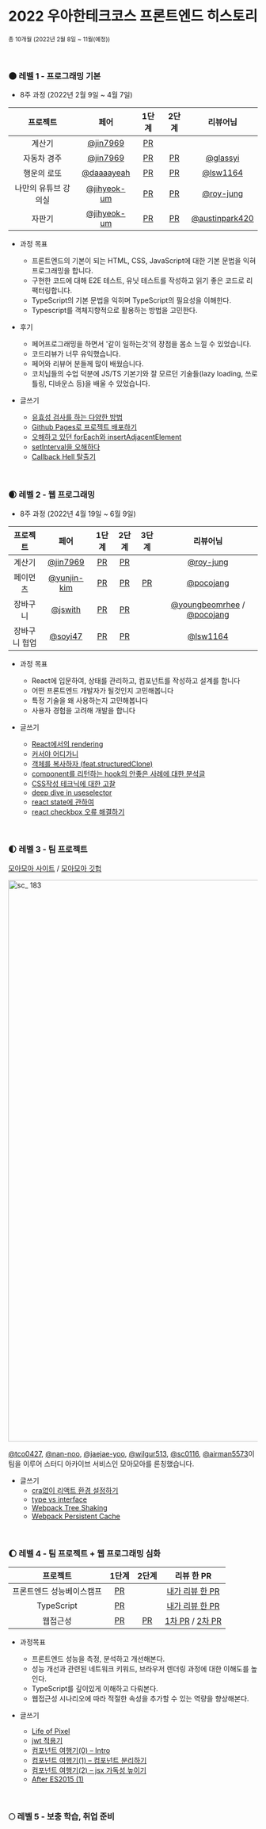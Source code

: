 # 2022 우아한테크코스 프론트엔드 히스토리

<sub>총 10개월 (2022년 2월 8일 ~ 11월(예정))</sub>

<br />

### 🌑 레벨 1 - 프로그래밍 기본

- 8주 과정 (2022년 2월 9일 ~ 4월 7일)

|       프로젝트       |                     페어                     |                                   1단계                                    |                                   2단계                                    |                      리뷰어님                      |
| :------------------: | :------------------------------------------: | :------------------------------------------------------------------------: | :------------------------------------------------------------------------: | :------------------------------------------------:
|        계산기        |    [@jin7969](https://github.com/jin7969)    |     [PR](https://github.com/woowacourse/javascript-calculator/pull/53)     |                                                                            |                                            
|     자동차 경주      |    [@jin7969](https://github.com/jin7969)    |     [PR](https://github.com/woowacourse/javascript-racingcar/pull/93)      |     [PR](https://github.com/woowacourse/javascript-racingcar/pull/126)     |       [@glassyi](https://github.com/glassyi)
|     행운의 로또      |  [@daaaayeah](https://github.com/daaaayeah)  |       [PR](https://github.com/woowacourse/javascript-lotto/pull/119)       |       [PR](https://github.com/woowacourse/javascript-lotto/pull/133)       |       [@lsw1164](https://github.com/lsw1164)
| 나만의 유튜브 강의실 | [@jihyeok-um](https://github.com/jihyeok-um) | [PR](https://github.com/woowacourse/javascript-youtube-classroom/pull/111) | [PR](https://github.com/woowacourse/javascript-youtube-classroom/pull/146) |      [@roy-jung](https://github.com/roy-jung)
|        자판기        | [@jihyeok-um](https://github.com/jihyeok-um) |   [PR](https://github.com/woowacourse/javascript-vendingmachine/pull/40)   |   [PR](https://github.com/woowacourse/javascript-vendingmachine/pull/66)   | [@austinpark420](https://github.com/austinpark420)

- 과정 목표

  - 프론트엔드의 기본이 되는 HTML, CSS, JavaScript에 대한 기본 문법을 익혀 프로그래밍을 합니다.
  - 구현한 코드에 대해 E2E 테스트, 유닛 테스트를 작성하고 읽기 좋은 코드로 리팩터링합니다.
  - TypeScript의 기본 문법을 익히며 TypeScript의 필요성을 이해한다.
  - Typescript를 객체지향적으로 활용하는 방법을 고민한다.

- 후기

  - 페어프로그래밍을 하면서 '같이 일하는것'의 장점을 몸소 느낄 수 있었습니다.
  - 코드리뷰가 너무 유익했습니다.
  - 페어와 리뷰어 분들께 많이 배웠습니다.
  - 코치님들의 수업 덕분에 JS/TS 기본기와 잘 모르던 기술들(lazy loading, 쓰로틀링, 디바운스 등)을 배울 수 있었습니다.

- 글쓰기
  - [유효성 검사를 하는 다양한 방법](https://prolog.techcourse.co.kr/studylogs/1875)
  - [Github Pages로 프로젝트 배포하기](https://prolog.techcourse.co.kr/studylogs/2039)
  - [오해하고 있던 forEach와 insertAdjacentElement](https://prolog.techcourse.co.kr/studylogs/2141)
  - [setInterval을 오해하다](https://prolog.techcourse.co.kr/studylogs/2150)
  - [Callback Hell 탈출기](https://prolog.techcourse.co.kr/studylogs/2225)

<br/>

### 🌒 레벨 2 - 웹 프로그래밍

- 8주 과정 (2022년 4월 19일 ~ 6월 9일)

|   프로젝트    |                     페어                     |                                 1단계                                 |                                 2단계                                 | 3단계                                                        |                                           리뷰어님                                            
| :-----------: | :------------------------------------------: | :-------------------------------------------------------------------: | :-------------------------------------------------------------------: | :------------------------------------------------------------: | :-------------------------------------------------------------------------------------------:
|    계산기     |    [@jin7969](https://github.com/jin7969)    |     [PR](https://github.com/woowacourse/react-calculator/pull/34)     |     [PR](https://github.com/woowacourse/react-calculator/pull/78)     |                                                              |                           [@roy-jung](https://github.com/roy-jung)                            
|   페이먼츠    | [@yunjin-kim](https://github.com/yunjin-kim) |      [PR](https://github.com/woowacourse/react-payments/pull/87)      |     [PR](https://github.com/woowacourse/react-payments/pull/142)      | [PR](https://github.com/woowacourse/react-payments/pull/156) |                           [@pocojang](https://github.com/pocojang)                            
|   장바구니    |     [@jswith](https://github.com/jswith)     |   [PR](https://github.com/woowacourse/react-shopping-cart/pull/97)    |   [PR](https://github.com/woowacourse/react-shopping-cart/pull/143)   |                                                              | [@youngbeomrhee](https://github.com/youngbeomrhee) / [@pocojang](https://github.com/pocojang) 
| 장바구니 협업 |     [@soyi47](https://github.com/soyi47)     | [PR](https://github.com/woowacourse/react-shopping-cart-prod/pull/18) | [PR](https://github.com/woowacourse/react-shopping-cart-prod/pull/60) |                                                              |                            [@lsw1164](https://github.com/lsw1164)                             

- 과정 목표

  - React에 입문하여, 상태를 관리하고, 컴포넌트를 작성하고 설계를 합니다
  - 어떤 프론트엔드 개발자가 될것인지 고민해봅니다
  - 특정 기술을 왜 사용하는지 고민해봅니다
  - 사용자 경험을 고려해 개발을 합니다

- 글쓰기
  - [React에서의 rendering](https://prolog.techcourse.co.kr/studylogs/2281)
  - [커서야 어디가니](https://prolog.techcourse.co.kr/studylogs/2314)
  - [객체를 복사하자 (feat.structuredClone)](https://prolog.techcourse.co.kr/studylogs/2316)
  - [component를 리턴하는 hook의 안좋은 사례에 대한 분석글](https://prolog.techcourse.co.kr/studylogs/2368)
  - [CSS작성 테크닉에 대한 고찰](https://develoger.kr/frontend/a-study-on-the-css-writing/)
  - [deep dive in useselector](https://develoger.kr/frontend/deep-dive-into-useselector/)
  - [react state에 관하여](https://develoger.kr/frontend/react-state%ec%97%90-%ea%b4%80%ed%95%98%ec%97%ac/)
  - [react checkbox 오류 해결하기](https://develoger.kr/frontend/react-checkbox/)

<br/>

### 🌓 레벨 3 - 팀 프로젝트

[모아모아 사이트](https://moamoa.space/) / [모아모아 깃헙](https://github.com/woowacourse-teams/2022-moamoa)

<img width="1134" alt="sc_ 183" src="https://user-images.githubusercontent.com/68623798/200238342-0d2a0f25-9e3c-4189-be15-7347516761df.png">

[@tco0427](https://github.com/tco0427), [@nan-noo](https://github.com/nan-noo), [@jaejae-yoo](https://github.com/jaejae-yoo), [@wilgur513](https://github.com/wilgur513), [@sc0116](https://github.com/sc0116), [@airman5573](https://github.com/airman5573)이 팀을 이루어 스터디 아카이브 서비스인 모아모아를 론칭했습니다.    

- 글쓰기
  - [cra없이 리액트 환경 설정하기](https://develoger.kr/frontend/cra%ec%97%86%ec%9d%b4-%eb%a6%ac%ec%95%a1%ed%8a%b8-%ed%99%98%ea%b2%bd-%ec%84%a4%ec%a0%95/)
  - [type vs interface](https://develoger.kr/frontend/type-vs-interface/)
  - [Webpack Tree Shaking](https://develoger.kr/frontend/webpack-tree-shking/)
  - [Webpack Persistent Cache](https://develoger.kr/frontend/webpack-persistent-cache/)

<br/>

### 🌔 레벨 4 - 팀 프로젝트 + 웹 프로그래밍 심화

|          프로젝트         |                            1단계                           |                           2단계                           |                                                           리뷰 한 PR                                                          |
|:-------------------------:|:----------------------------------------------------------:|:---------------------------------------------------------:|:-----------------------------------------------------------------------------------------------------------------------------:|
| 프론트엔드 성능베이스캠프 | [PR](https://github.com/woowacourse/perf-basecamp/pull/39) |                                                           |                            [내가 리뷰 한 PR](https://github.com/woowacourse/perf-basecamp/pull/30)                            |
|         TypeScript        |    [PR](https://github.com/woowacourse/ts-module/pull/7)   |                                                           |                              [내가 리뷰 한 PR](https://github.com/woowacourse/ts-module/pull/17)                              |
|          웹접근성         |  [PR](https://github.com/woowacourse/a11y-airline/pull/61) | [PR](https://github.com/woowacourse/a11y-airline/pull/94) | [1차 PR](https://github.com/woowacourse/a11y-airline/pull/45) / [2차 PR](https://github.com/woowacourse/a11y-airline/pull/85) |

- 과정목표
	- 프론트엔드 성능을 측정, 분석하고 개선해본다.
	- 성능 개선과 관련된 네트워크 키워드, 브라우저 렌더링 과정에 대한 이해도를 높인다.
	- TypeScript를 깊이있게 이해하고 다뤄본다.
	- 웹접근성 시나리오에 따라 적절한 속성을 추가할 수 있는 역량을 향상해본다. 

- 글쓰기
  - [Life of Pixel](https://develoger.kr/frontend/life-of-pixel/)
  - [jwt 적용기](https://develoger.kr/frontend/jwt-%ec%a0%81%ec%9a%a9%ea%b8%b0/)
  - [컴포넌트 여행기(0) – Intro](https://develoger.kr/frontend/consideration-of-components-0/)
  - [컴포넌트 여행기(1) – 컴포넌트 분리하기](https://develoger.kr/frontend/consideration-of-components-1/)
  - [컴포넌트 여행기(2) – jsx 가독성 높이기](https://develoger.kr/frontend/consideration-of-components-2/)
  - [After ES2015 (1)](https://develoger.kr/frontend/after-es2015/)
<br/>

### 🌕 레벨 5 - 보충 학습, 취업 준비
